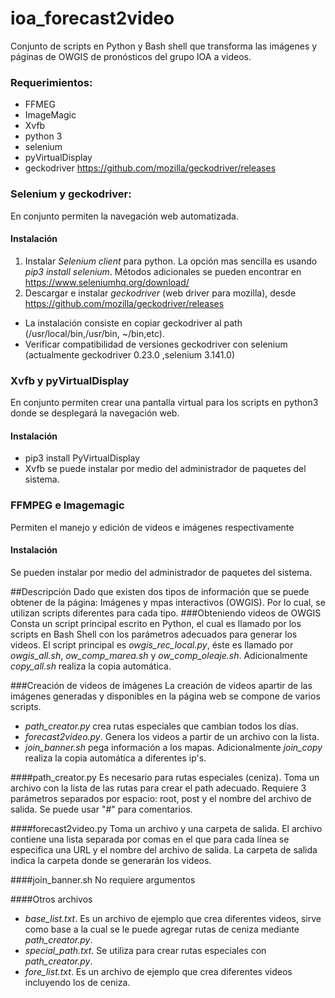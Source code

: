 # ioa_forecast2video
Conjunto de scripts en Python y Bash shell que transforma las imágenes y páginas de OWGIS de pronósticos del grupo IOA a videos.

### Requerimientos:
  * FFMEG
  * ImageMagic
  * Xvfb
  * python 3
  * selenium
  * pyVirtualDisplay 
  * geckodriver https://github.com/mozilla/geckodriver/releases
  

### Selenium y geckodriver:
En conjunto permiten la navegación web automatizada.
#### Instalación
  1. Instalar *Selenium client* para python. La opción mas sencilla es usando *pip3 install selenium*. Métodos adicionales se pueden encontrar en https://www.seleniumhq.org/download/
  2. Descargar e instalar *geckodriver* (web driver para mozilla), desde https://github.com/mozilla/geckodriver/releases
  * La instalación consiste en copiar geckodriver al path (/usr/local/bin,/usr/bin, ~/bin,etc).
  * Verificar compatibilidad de versiones geckodriver con selenium (actualmente geckodriver 0.23.0 ,selenium 3.141.0)
### Xvfb y pyVirtualDisplay
En conjunto permiten crear una pantalla virtual para los scripts en python3 donde se desplegará la navegación web.
#### Instalación
* pip3 install PyVirtualDisplay
* Xvfb se puede instalar por medio del administrador de paquetes del sistema.

### FFMPEG e Imagemagic
Permiten el manejo y edición de videos e imágenes respectivamente
#### Instalación
Se pueden instalar por medio del administrador de paquetes del sistema.

##Descripción
Dado que existen dos tipos de información que se puede obtener de la página: Imágenes y mpas interactivos (OWGIS).
Por lo cual, se utilizan scripts diferentes para cada tipo.
###Obteniendo videos de OWGIS
Consta un script principal escrito en Python, el cual es llamado por los scripts en Bash Shell con los parámetros adecuados para generar los videos.
El script principal es *owgis_rec_local.py*, éste es llamado por *owgis_all.sh*, *ow_comp_marea.sh* y *ow_comp_oleaje.sh*.
Adicionalmente *copy_all.sh* realiza la copia automática. 

###Creación de videos de imágenes
La creación de videos apartir de las imágenes generadas y disponibles en la página web se compone de varios scripts.
* *path_creator.py* crea rutas especiales que cambian todos los días.
* *forecast2video.py*. Genera los videos a partir de un archivo con la lista.
* *join_banner.sh* pega información a los mapas.
Adicionalmente *join_copy* realiza la copia automática a diferentes ip's.

####path_creator.py
Es necesario para rutas especiales (ceniza).
Toma un archivo con la lista de las rutas para crear el path adecuado.
Requiere 3 parámetros separados por espacio: root, post y el nombre del archivo de salida.
Se puede usar "#" para comentarios.

####forecast2video.py
Toma un archivo y una carpeta de salida.
El archivo contiene una lista separada por comas en el que para cada línea se especifica una URL y el nombre del archivo de salida.
La carpeta de salida indica la carpeta donde se generarán los videos.

####join_banner.sh
No requiere argumentos

####Otros archivos
* *base_list.txt*. Es un archivo de ejemplo que crea diferentes videos, sirve como base a la cual se le puede agregar rutas de ceniza mediante *path_creator.py*.
* *special_path.txt*. Se utiliza para crear rutas especiales con *path_creator.py*.
* *fore_list.txt*. Es un archivo de ejemplo que crea diferentes videos incluyendo los de ceniza.

